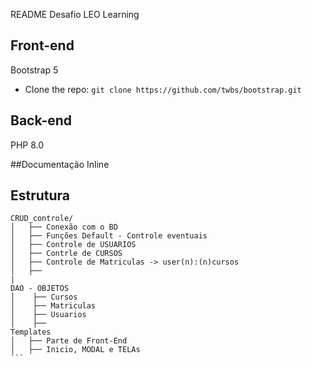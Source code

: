 README
Desafio LEO Learning


## Front-end

Bootstrap 5
- Clone the repo: `git clone https://github.com/twbs/bootstrap.git`

## Back-end
PHP 8.0

##Documentação
Inline

## Estrutura

    CRUD_controle/
    │   ├── Conexão com o BD
    │   ├── Funções Default - Controle eventuais
    │   ├── Controle de USUARIOS
    │   ├── Contrle de CURSOS
    │   ├── Controle de Matriculas -> user(n):(n)cursos
    │   ├──
    |
    DAO - OBJETOS
    │    ├── Cursos
    │    ├── Matriculas
    │    ├── Usuarios
    │    ├──
    Templates
    │   ├── Parte de Front-End
    │   ├── Inicio, MODAL e TELAs
    ```

